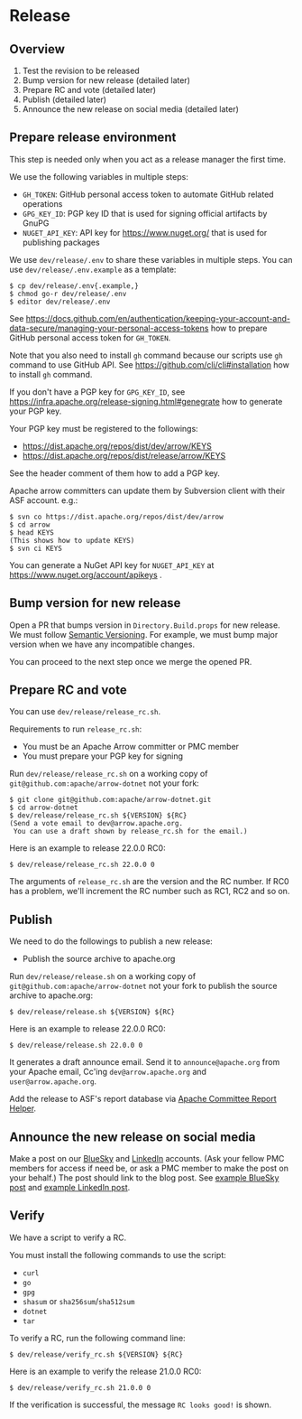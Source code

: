 <!---
  Licensed to the Apache Software Foundation (ASF) under one
  or more contributor license agreements.  See the NOTICE file
  distributed with this work for additional information
  regarding copyright ownership.  The ASF licenses this file
  to you under the Apache License, Version 2.0 (the
  "License"); you may not use this file except in compliance
  with the License.  You may obtain a copy of the License at

    http://www.apache.org/licenses/LICENSE-2.0

  Unless required by applicable law or agreed to in writing,
  software distributed under the License is distributed on an
  "AS IS" BASIS, WITHOUT WARRANTIES OR CONDITIONS OF ANY
  KIND, either express or implied.  See the License for the
  specific language governing permissions and limitations
  under the License.
-->

# Release

## Overview

1. Test the revision to be released
2. Bump version for new release (detailed later)
3. Prepare RC and vote (detailed later)
4. Publish (detailed later)
5. Announce the new release on social media (detailed later)

## Prepare release environment

This step is needed only when you act as a release manager the first time.

We use the following variables in multiple steps:

* `GH_TOKEN`: GitHub personal access token to automate GitHub related
  operations
* `GPG_KEY_ID`: PGP key ID that is used for signing official artifacts
  by GnuPG
* `NUGET_API_KEY`: API key for https://www.nuget.org/ that is used for
  publishing packages

We use `dev/release/.env` to share these variables in multiple
steps. You can use `dev/release/.env.example` as a template:

```console
$ cp dev/release/.env{.example,}
$ chmod go-r dev/release/.env
$ editor dev/release/.env
```

See
https://docs.github.com/en/authentication/keeping-your-account-and-data-secure/managing-your-personal-access-tokens
how to prepare GitHub personal access token for `GH_TOKEN`.

Note that you also need to install `gh` command because our scripts
use `gh` command to use GitHub API. See
https://github.com/cli/cli#installation how to install `gh`
command.

If you don't have a PGP key for `GPG_KEY_ID`, see
https://infra.apache.org/release-signing.html#genegrate how to
generate your PGP key.

Your PGP key must be registered to the followings:

  * https://dist.apache.org/repos/dist/dev/arrow/KEYS
  * https://dist.apache.org/repos/dist/release/arrow/KEYS

See the header comment of them how to add a PGP key.

Apache arrow committers can update them by Subversion client with
their ASF account. e.g.:

```console
$ svn co https://dist.apache.org/repos/dist/dev/arrow
$ cd arrow
$ head KEYS
(This shows how to update KEYS)
$ svn ci KEYS
```

You can generate a NuGet API key for `NUGET_API_KEY` at
https://www.nuget.org/account/apikeys .

## Bump version for new release

Open a PR that bumps version in `Directory.Build.props` for new
release. We must follow [Semantic
Versioning](https://semver.org/). For example, we must bump major
version when we have any incompatible changes.

You can proceed to the next step once we merge the opened PR.

## Prepare RC and vote

You can use `dev/release/release_rc.sh`.

Requirements to run `release_rc.sh`:

* You must be an Apache Arrow committer or PMC member
* You must prepare your PGP key for signing

Run `dev/release/release_rc.sh` on a working copy of
`git@github.com:apache/arrow-dotnet` not your fork:

```console
$ git clone git@github.com:apache/arrow-dotnet.git
$ cd arrow-dotnet
$ dev/release/release_rc.sh ${VERSION} ${RC}
(Send a vote email to dev@arrow.apache.org.
 You can use a draft shown by release_rc.sh for the email.)
```

Here is an example to release 22.0.0 RC0:

```console
$ dev/release/release_rc.sh 22.0.0 0
```

The arguments of `release_rc.sh` are the version and the RC number. If
RC0 has a problem, we'll increment the RC number such as RC1, RC2 and
so on.

## Publish

We need to do the followings to publish a new release:

* Publish the source archive to apache.org

Run `dev/release/release.sh` on a working copy of
`git@github.com:apache/arrow-dotnet` not your fork to publish the
source archive to apache.org:

```console
$ dev/release/release.sh ${VERSION} ${RC}
```

Here is an example to release 22.0.0 RC0:

```console
$ dev/release/release.sh 22.0.0 0
```

It generates a draft announce email. Send it to `announce@apache.org`
from your Apache email, Cc'ing `dev@arrow.apache.org` and
`user@arrow.apache.org`.

Add the release to ASF's report database via [Apache Committee Report
Helper](https://reporter.apache.org/addrelease.html?arrow).

## Announce the new release on social media

Make a post on our [BlueSky](https://bsky.app/profile/arrow.apache.org) and
[LinkedIn](https://www.linkedin.com/company/apache-arrow/) accounts. (Ask
your fellow PMC members for access if need be, or ask a PMC member to make the
post on your behalf.)  The post should link to the blog post. See [example
BlueSky post](https://bsky.app/profile/arrow.apache.org/post/3lioi6ov5h22d)
and [example LinkedIn post](https://www.linkedin.com/posts/apache-arrow_apache-arrow-java-1820-release-activity-7298633716522758144-L71x).

## Verify

We have a script to verify a RC.

You must install the following commands to use the script:

* `curl`
* `go`
* `gpg`
* `shasum` or `sha256sum`/`sha512sum`
* `dotnet`
* `tar`

To verify a RC, run the following command line:

```console
$ dev/release/verify_rc.sh ${VERSION} ${RC}
```

Here is an example to verify the release 21.0.0 RC0:

```console
$ dev/release/verify_rc.sh 21.0.0 0
```

If the verification is successful, the message `RC looks good!` is shown.
